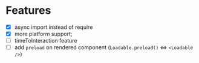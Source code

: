 # Features

- [x] async import instead of require
- [x] more platform support;
- [ ] timeToInteraction feature
- [ ] add `preload` on rendered component (`Loadable.preload()` <=> `<Loadable />`)